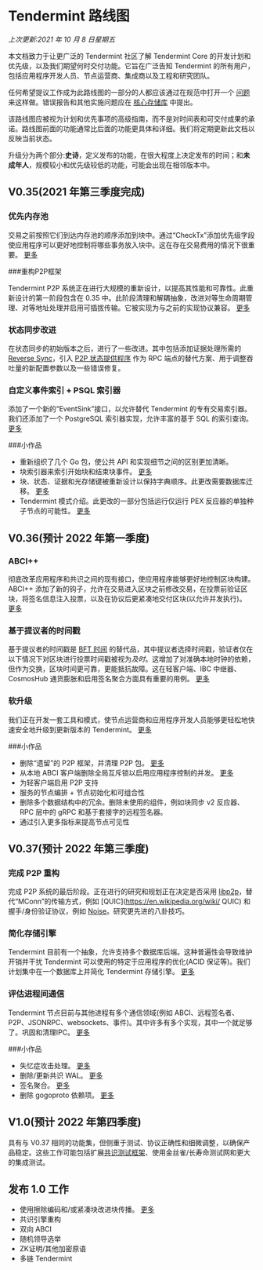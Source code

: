 # Tendermint 路线图

*上次更新:2021 年 10 月 8 日星期五*

本文档致力于让更广泛的 Tendermint 社区了解 Tendermint Core 的开发计划和优先级，以及我们期望何时交付功能。它旨在广泛告知 Tendermint 的所有用户，包括应用程序开发人员、节点运营商、集成商以及工程和研究团队。

任何希望提议工作成为此路线图的一部分的人都应该通过在规范中打开一个 [问题](https://github.com/tendermint/spec/issues/new/choose) 来这样做。错误报告和其他实施问题应在 [核心存储库](https://github.com/tendermint/tendermint) 中提出。

该路线图应被视为计划和优先事项的高级指南，而不是对时间表和可交付成果的承诺。路线图前面的功能通常比后面的功能更具体和详细。我们将定期更新此文档以反映当前状态。

升级分为两个部分:**史诗**，定义发布的功能，在很大程度上决定发布的时间；和**未成年人**，规模较小和优先级较低的功能，可能会出现在相邻版本中。

## V0.35(2021 年第三季度完成)
### 优先内存池

交易之前按照它们到达内存池的顺序添加到块中。通过“CheckTx”添加优先级字段使应用程序可以更好地控制将哪些事务放入块中。这在存在交易费用的情况下很重要。 [更多](https://github.com/tendermint/tendermint/blob/master/docs/architecture/adr-067-mempool-refactor.md)

###重构P2P框架

Tendermint P2P 系统正在进行大规模的重新设计，以提高其性能和可靠性。此重新设计的第一阶段包含在 0.35 中。此阶段清理和解耦抽象，改进对等生命周期管理、对等地址处理并启用可插拔传输。它被实现为与之前的实现协议兼容。 [更多](https://github.com/tendermint/tendermint/blob/master/docs/architecture/adr-062-p2p-architecture.md)

### 状态同步改进

在状态同步的初始版本之后，进行了一些改进。其中包括添加证据处理所需的 [Reverse Sync](https://github.com/tendermint/tendermint/blob/master/docs/architecture/adr-068-reverse-sync.md)，引入 [ P2P 状态提供程序](https://github.com/tendermint/tendermint/pull/6807) 作为 RPC 端点的替代方案、用于调整吞吐量的新配置参数以及一些错误修复。

### 自定义事件索引 + PSQL 索引器

添加了一个新的“EventSink”接口，以允许替代 Tendermint 的专有交易索引器。我们还添加了一个 PostgreSQL 索引器实现，允许丰富的基于 SQL 的索引查询。 [更多](https://github.com/tendermint/tendermint/blob/master/docs/architecture/adr-065-custom-event-indexing.md)

###小作品

- 重新组织了几个 Go 包，使公共 API 和实现细节之间的区别更加清晰。
- 块索引器来索引开始块和结束块事件。 [更多](https://github.com/tendermint/tendermint/pull/6226)
- 块、状态、证据和光存储键被重新设计以保持字典顺序。此更改需要数据库迁移。 [更多](https://github.com/tendermint/tendermint/pull/5771)
- Tendermint 模式介绍。此更改的一部分包括运行仅运行 PEX 反应器的单独种子节点的可能性。 [更多](https://github.com/tendermint/tendermint/blob/master/docs/architecture/adr-052-tendermint-mode.md)

## V0.36(预计 2022 年第一季度)

### ABCI++

彻底改革应用程序和共识之间的现有接口，使应用程序能够更好地控制区块构建。 ABCI++ 添加了新的钩子，允许在交易进入区块之前修改交易，在投票前验证区块，将签名信息注入投票，以及在协议后更紧凑地交付区块(以允许并发执行)。 [更多](https://github.com/tendermint/spec/blob/master/rfc/004-abci%2B%2B.md)

### 基于提议者的时间戳

基于提议者的时间戳是 [BFT 时间](https://docs.tendermint.com/master/spec/consensus/bft-time.html) 的替代品，其中提议者选择时间戳，验证者仅在以下情况下对区块进行投票时间戳被视为*及时*。这增加了对准确本地时钟的依赖，但作为交换，区块时间更可靠，更能抵抗故障。这在轻客户端、IBC 中继器、CosmosHub 通货膨胀和启用签名聚合方面具有重要的用例。 [更多](https://github.com/tendermint/tendermint/blob/master/docs/architecture/adr-071-proposer-based-timestamps.md)

### 软升级

我们正在开发一套工具和模式，使节点运营商和应用程序开发人员能够更轻松地快速安全地升级到更新版本的 Tendermint。 [更多](https://github.com/tendermint/spec/pull/222)

###小作品

- 删除“遗留”的 P2P 框架，并清理 P2P 包。 [更多](https://github.com/tendermint/tendermint/issues/5670)
- 从本地 ABCI 客户端删除全局互斥锁以启用应用程序控制的并发。 [更多](https://github.com/tendermint/tendermint/issues/7073)
- 为轻客户端启用 P2P 支持
- 服务的节点编排 + 节点初始化和可组合性
- 删除多个数据结构中的冗余。删除未使用的组件，例如块同步 v2 反应器、RPC 层中的 gRPC 和基于套接字的远程签名器。
- 通过引入更多指标来提高节点可见性

## V0.37(预计 2022 年第三季度)

### 完成 P2P 重构

完成 P2P 系统的最后阶段。正在进行的研究和规划正在决定是否采用 [libp2p](https://libp2p.io/)，替代“MConn”的传输方式，例如 [QUIC](https://en.wikipedia.org/wiki/ QUIC) 和握手/身份验证协议，例如 [Noise](https://noiseprotocol.org/)。研究更先进的八卦技巧。

### 简化存储引擎

Tendermint 目前有一个抽象，允许支持多个数据库后端。这种普遍性会导致维护开销并干扰 Tendermint 可以使用的特定于应用程序的优化(ACID 保证等)。我们计划集中在一个数据库上并简化 Tendermint 存储引擎。 [更多](https://github.com/tendermint/tendermint/pull/6897)

### 评估进程间通信

Tendermint 节点目前与其他进程有多个通信领域(例如 ABCI、远程签名者、P2P、JSONRPC、websockets、事件)。其中许多有多个实现，其中一个就足够了。巩固和清理IPC。 [更多](https://github.com/tendermint/tendermint/blob/master/docs/rfc/rfc-002-ipc-ecosystem.md)

###小作品

- 失忆症攻击处理。 [更多](https://github.com/tendermint/tendermint/issues/5270)
- 删除/更新共识 WAL。 [更多](https://github.com/tendermint/tendermint/issues/6397)
- 签名聚合。 [更多](https://github.com/tendermint/tendermint/issues/1319)
- 删除 gogoproto 依赖项。 [更多](https://github.com/tendermint/tendermint/issues/5446)

## V1.0(预计 2022 年第四季度)

具有与 V0.37 相同的功能集，但侧重于测试、协议正确性和细微调整，以确保产品稳定。这些工作可能包括扩展[共识测试框架](https://github.com/tendermint/tendermint/issues/5920)、使用金丝雀/长寿命测试网和更大的集成测试。

## 发布 1.0 工作

- 使用擦除编码和/或紧凑块改进块传播。 [更多](https://github.com/tendermint/spec/issues/347)
- 共识引擎重构
- 双向 ABCI
- 随机领导选举
- ZK证明/其他加密原语
- 多链 Tendermint
